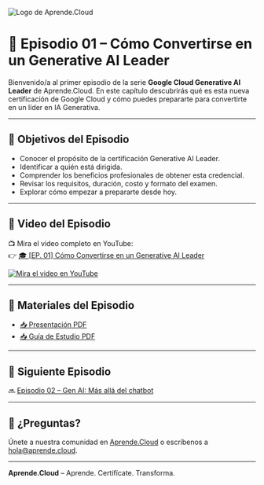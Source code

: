 ![Logo de Aprende.Cloud](https://media.licdn.com/dms/image/v2/D4E0BAQEcS_NueMRdKg/company-logo_200_200/company-logo_200_200/0/1720507130557/aprende_cloud_logo?e=1753315200&v=beta&t=4h0PIMDcupaxj_IH6IkyNkzja5ElsqWlyCQuPppjVwY)

# 📘 Episodio 01 – Cómo Convertirse en un Generative AI Leader

Bienvenido/a al primer episodio de la serie **Google Cloud Generative AI Leader** de Aprende.Cloud. En este capítulo descubrirás qué es esta nueva certificación de Google Cloud y cómo puedes prepararte para convertirte en un líder en IA Generativa.

---

## 🎯 Objetivos del Episodio

- Conocer el propósito de la certificación Generative AI Leader.
- Identificar a quién está dirigida.
- Comprender los beneficios profesionales de obtener esta credencial.
- Revisar los requisitos, duración, costo y formato del examen.
- Explorar cómo empezar a prepararte desde hoy.

---

## 🎥 Video del Episodio

📺 Mira el video completo en YouTube:  
👉 [🎓 [EP. 01] Cómo Convertirse en un Generative AI Leader](https://www.youtube.com/watch?v=rVoZCRg24HM)

[![Mira el video en YouTube](https://img.youtube.com/vi/rVoZCRg24HM/0.jpg)](https://www.youtube.com/watch?v=rVoZCRg24HM)


---

## 📄 Materiales del Episodio

- [📥 Presentación PDF](./presentacion.pdf)
- [📥 Guía de Estudio PDF](./guia-de-estudio.pdf)

---

## 🧭 Siguiente Episodio

🔜 [Episodio 02 – Gen AI: Más allá del chatbot](../ctr-gcp-generative-ai-leader-ep-02/)

---

## 💬 ¿Preguntas?

Únete a nuestra comunidad en [Aprende.Cloud](https://www.youtube.com/@AprendeCloud) o escríbenos a hola@aprende.cloud.

---

**Aprende.Cloud** – Aprende. Certifícate. Transforma.
